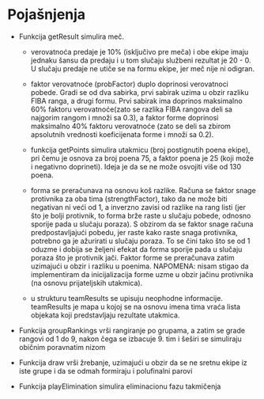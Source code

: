 # Pojašnjenja

- Funkcija getResult simulira meč.
    - verovatnoća predaje je 10% (isključivo pre meča) i obe ekipe imaju jednaku šansu da predaju i u tom slučaju službeni rezultat je 20 - 0. U slučaju predaje ne utiče se na formu ekipe, jer meč nije ni odigran.

    - faktor verovatnoće (probFactor) duplo doprinosi verovatnoci pobede. Gradi se od dva sabirka, prvi sabirak uzima u obzir razliku FIBA ranga, a drugi formu. Prvi sabirak ima doprinos maksimalno 60% faktoru verovatnoće(zato se razlika FIBA rangova deli sa najgorim rangom i množi sa 0.3), a faktor forme doprinosi maksimalno 40% faktoru verovatnoće (zato se deli sa zbirom apsolutnih vrednosti koeficijenata forme i množi sa 0.2).

    - funkcija getPoints simulira utakmicu (broj postignutih poena ekipe), pri čemu je osnova za broj poena 75, a faktor poena je 25 (koji može i negativno doprineti). Ideja je da se ne može osvojiti više od 130 poena.

    - forma se preračunava na osnovu koš razlike. Računa se faktor snage protivnika za oba tima (strengthFactor), tako da ne može biti negativan ni veći od 1, a inverzno zavisi od razlike na rang listi (jer što je bolji protivnik, to forma brže raste u slučaju pobede, odnosno sporije pada u slučaju poraza). S obzirom da se faktor snage računa predpostavljajući pobedu, jer raste kako raste snaga protivnika, potrebno ga je ažurirati u slučaju poraza. To se čini tako što se od 1 oduzme i dobija se željeni efekat da forma sporije pada u slučaju poraza što je protivnik jači. Faktor forme se preračunava zatim uzimajući u obzir i razliku u poenima.
    NAPOMENA: nisam stigao da implementiram da inicijalizacija forme uzme u obzir jačinu protivnika (na osnovu prijateljskih utakmica).

    - u strukturu teamResults se upisuju neophodne informacije. teamResults je mapa u kojoj se na osnovu imena tima vraća lista objekata koji predstavljaju rezultate utakmica.

- Funkcija groupRankings vrši rangiranje po grupama, a zatim se grade rangovi od 1 do 9, nakon čega se izbacuje 9. tim i šeširi se simuliraju običnim poravnatim nizom

- Funkcija draw vrši žrebanje, uzimajući u obzir da se ne sretnu ekipe iz iste grupe i da se odmah formiraju i polufinalni parovi

- Funkcija playElimination simulira eliminacionu fazu takmičenja